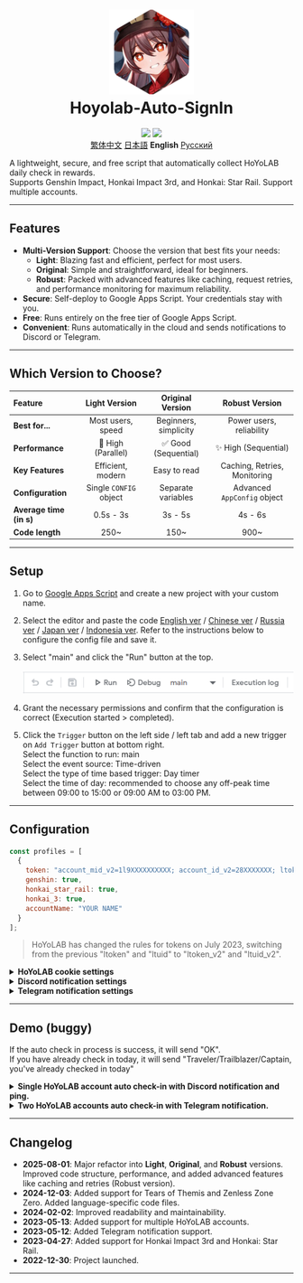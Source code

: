 <h1 align="center">
    <img width="150" height="150" src="pic/logo.svg" alt=""><br>
    Hoyolab-Auto-SignIn
</h1>

<p align="center">
    <img src="https://img.shields.io/github/license/NatsumeAoii/hoyolab-auto-sign?style=flat-square">
    <img src="https://img.shields.io/github/stars/NatsumeAoii/hoyolab-auto-sign?style=flat-square">
    <br><a href="/README_zh-ZH.md">繁体中文<a>    <a href="/README_jp-JP.md">日本語</a>    <b>English</b>    <a href="/README_ru-RU.md">Русский</a>
</p>

A lightweight, secure, and free script that automatically collect HoYoLAB daily check in rewards.  
Supports Genshin Impact, Honkai Impact 3rd, and Honkai: Star Rail. Support multiple accounts.

-----

## Features

  * **Multi-Version Support**: Choose the version that best fits your needs:
      * **Light**: Blazing fast and efficient, perfect for most users.
      * **Original**: Simple and straightforward, ideal for beginners.
      * **Robust**: Packed with advanced features like caching, request retries, and performance monitoring for maximum reliability.
  * **Secure**: Self-deploy to Google Apps Script. Your credentials stay with you.
  * **Free**: Runs entirely on the free tier of Google Apps Script.
  * **Convenient**: Runs automatically in the cloud and sends notifications to Discord or Telegram.

-----

## Which Version to Choose?

| Feature | Light Version | Original Version | Robust Version |
| :--- | :---: | :---: | :---: |
| **Best for...** | Most users, speed | Beginners, simplicity | Power users, reliability |
| **Performance** | 🚀 High (Parallel) | ✅ Good (Sequential) | ✨ High (Sequential) |
| **Key Features** | Efficient, modern | Easy to read | Caching, Retries, Monitoring |
| **Configuration** | Single `CONFIG` object | Separate variables | Advanced `AppConfig` object |
| **Average time (in s)** | 0.5s - 3s | 3s - 5s | 4s - 6s |
| **Code length** | 250~ | 150~ | 900~ |

-----

## Setup
1. Go to [Google Apps Script](https://script.google.com/home/start) and create a new project with your custom name.
2. Select the editor and paste the code [English ver](https://github.com/NatsumeAoii/Hoyolab-AutoSign/blob/main/src/English/) / [Chinese ver](https://github.com/NatsumeAoii/Hoyolab-AutoSign/blob/main/src/Chinese/) / [Russia ver](https://github.com/NatsumeAoii/Hoyolab-AutoSign/blob/main/src/Russian/) / [Japan ver](https://github.com/NatsumeAoii/Hoyolab-AutoSign/blob/main/src/Japanese/) / [Indonesia ver](https://github.com/NatsumeAoii/Hoyolab-AutoSign/blob/main/src/Indonesian/). Refer to the instructions below to configure the config file and save it.
3. Select "main" and click the "Run" button at the top.
   
   ![image](https://github.com/NatsumeAoii/Hoyolab-AutoSign/blob/main/pic/E04.png)
4. Grant the necessary permissions and confirm that the configuration is correct (Execution started > completed).
5. Click the `Trigger` button on the left side / left tab and add a new trigger on `Add Trigger` button at bottom right.  
   Select the function to run: main  
   Select the event source: Time-driven  
   Select the type of time based trigger: Day timer  
   Select the time of day: recommended to choose any off-peak time between 09:00 to 15:00 or 09:00 AM to 03:00 PM.

-----

## Configuration

```javascript
const profiles = [
  {
    token: "account_mid_v2=1l9XXXXXXXXXX; account_id_v2=28XXXXXXX; ltoken_v2=v2_CANARIAXXXXXXXXXXXXXXX; ltmid_v2=1lXXXXXXX_XX; ltuid_v2=28XXXXXX;",
    genshin: true,
    honkai_star_rail: true,
    honkai_3: true,
    accountName: "YOUR NAME"
  }
];
```

> HoYoLAB has changed the rules for tokens on July 2023, switching from the previous "ltoken" and "ltuid" to "ltoken_v2" and "ltuid_v2".  

<details>
<summary><b>HoYoLAB cookie settings</b></summary>

   **Follow this Intruction to get tokens**      
   1. Go to HoYoLAB (https://www.hoyolab.com/) and log in.
   2. Go to your profile page.
   3. Open the developer tools (F12 or Ctrl+Shift+I).
   4, Go to the "Network" tab.
   4. Click on the "Preserve Log" / "Persist Logs" button.
      
      ![image](https://github.com/NatsumeAoii/Hoyolab-AutoSign/blob/main/pic/E05.png)  
   6. Refresh the page.
   7. Click on the getGameRecordCard request where the method is "GET" (it should be named "getGameRecordCard" with your HoYoLab UID).
      
      ![image](https://github.com/NatsumeAoii/Hoyolab-AutoSign/blob/main/pic/E06.png)  
   8. Go to the "Cookies" tab.
   9.  Copy the "account_mid_v2", "account_id_v2", "ltoken_v2", "ltmid_v2", and "ltuid_v2"
      ![image](https://github.com/NatsumeAoii/Hoyolab-AutoSign/blob/main/pic/E07.png)  

</details>

<details>
<summary><b>Discord notification settings</b></summary>

```javascript
const discord_notify = true
const myDiscordID = "20000080000000040"
const discordWebhook = "https://discord.com/api/webhooks/1050000000000000060/6aXXXXXXXXXXXXXXXXXXXXXXXXXXXXXXXXXXXXXXXXXXXXXXXXXXXXXXXXXXXXXXXXnB"
```

1. **discord_notify**

   Whether to enable Discord notify.  
   If you want to enable auto check-in notify, set it to true. If not, please set it to false.

2. **myDiscordID** - Please enter your Discord user ID.

   Whether you want to be ping when there is an unsuccessful check-in.  
   Copy your Discord user ID which like `23456789012345678` and fill it in "quotes".  
   You can refer to [this article](https://support.discord.com/hc/en-us/articles/206346498) to find your Discord user ID.  
   If you don't want to be pinged, leave the "quotes" empty.

3. **discordWebhook** - Please enter the Discord webhook for the server channel to send notify.

   You can refer to [this article](https://support.discord.com/hc/en-us/articles/228383668) to create a Discord webhook.  
   Once you have finished creating the Discord webhook, you will receive your Discord webhook URL, which like `https://discord.com/api/webhooks/1234567890987654321/PekopekoPekopekoPekopeko06f810494a4dbf07b726924a5f60659f09edcaa1`.  
   Copy the webhook URL and paste it in "quotes".

</details>

<details>
<summary><b>Telegram notification settings </b></summary>

```javascript
const telegram_notify = true
const myTelegramID = "1XXXXXXX0"
const telegramBotToken = "6XXXXXXXXX:AAAAAAAAAAXXXXXXXXXX8888888888Peko"
```

1. **telegram_notify**

   Whether to enable Telegram notify.  
   If you want to enable auto check in notify, set it to true. If not, please set it to false.

2. **myTelegramID** - Please enter your Telegram ID.

   Use the `/getid` command to find your Telegram user ID by messaging [@IDBot](https://t.me/myidbot).  
   Copy your Telegram ID which like `123456780` and fill it in "quotes".  

3. **telegramBotToken** - Please enter your Telegram Bot Token.

   Use the `/newbot` command to create a new bot on Telegram by messaging [@BotFather](https://t.me/botfather).  
   Once you have finished creating the bot, you will receive your Telegram Bot Token, which like `110201543:AAHdqTcvCH1vGWJxfSeofSAs0K5PALDsaw`.  
   Copy your Telegram Bot Token and fill it in "quotes".  
   For more detailed instructions, you can refer to [this article](https://core.telegram.org/bots/features#botfather). 

</details>

-----

## Demo (buggy)
If the auto check in process is success, it will send "OK".  
If you have already check in today, it will send "Traveler/Trailblazer/Captain, you've already checked in today"  

<details>
<summary><b>Single HoYoLAB account auto check-in with Discord notification and ping.</b></summary>
Enable Genshin Impact and Honkai: Star Rail auto check in, enable Discord notify, ping in Discord.

```javascript
/** Example **/
const profiles = [
  { token: "account_mid_v2=123xyzabcd_hi; account_id_v2=26XXXXX20; ltoken_v2=v2_CANARIAXXXXXXXXXXXXXXXXXXXXXXXXXXXXXXXXXXXXXXXXXXXXXXXXXXXXXXXXXXXXXXXXXXXXXXXXXXXXXXXXXXXXX3406; ltmid_v2=123xyzabcd_hi; ltuid_v2=26XXXXX20;", 
    genshin: true, 
    honkai_star_rail: true, 
    honkai_3: false, 
    accountName: "HuTao" }
];

const discord_notify = true
const myDiscordID = "240000800000300040"
const discordWebhook = "https://discord.com/api/webhooks/10xxxxxxxxxxxxxxx60/6aXXXXXXXXXXXXXXXXXXXXXXXXXXXXXXXXXXXXXXXXXXXXXXXXXXXXXXXXXXXXXXXXnB"
```
![image](https://github.com/NatsumeAoii/Hoyolab-AutoSign/blob/main/pic/E02.png)

</details>

<details>
<summary><b>Two HoYoLAB accounts auto check-in with Telegram notification.</b></summary>
Enable Genshin Impact auto check-in on accountA, Honkai Impact 3rd auto check-in on accountB, enable Telegram notify.

```javascript
/** Example **/
const profiles = [
  { token: "account_mid_v2=123xyzabcd_hi; account_id_v2=26XXXXX20; ltoken_v2=v2_CANARIAXXXXXXXXXXXXXXXXXXXXXXXXXXXXXXXXXXXXXXXXXXXXXXXXXXXXXXXXXXXXXXXXXXXXXXXXXXXXXXXXXXXXX3406; ltmid_v2=123xyzabcd_hi; ltuid_v2=26XXXXX20;", 
    genshin: true, 
    honkai_star_rail: false, 
    honkai_3: false, 
    accountName: "accountA" },

  { token: "account_mid_v2=456qwertyu_hi; account_id_v2=28XXXXX42; ltoken_v2=v2_GENSHINXXXXXXXXXXXXXXXXXXXXXXXXXXXXXXXXXXXXXXXXXXXXXXXXXXXXXXXXXXXXXXXXXXXXXXXXXXXXXXXXXXXXX5566; ltmid_v2=456qwertyu_hi; ltuid_v2=28XXXXX42;", 
    genshin: false, 
    honkai_star_rail: false, 
    honkai_3: true, 
    accountName: "accountB" }
];

const telegram_notify = true
const myTelegramID = "1XXXXXXX0"
const telegramBotToken = "6XXXXXXXXX:AAAAAAAAAAXXXXXXXXXX8888888888Peko"
```
![image](https://github.com/NatsumeAoii/Hoyolab-AutoSign/blob/main/pic/E03.png)

</details>

-----

## Changelog

  * **2025-08-01**: Major refactor into **Light**, **Original**, and **Robust** versions. Improved code structure, performance, and added advanced features like caching and retries (Robust version).
  * **2024-12-03**: Added support for Tears of Themis and Zenless Zone Zero. Added language-specific code files.
  * **2024-02-02**: Improved readability and maintainability.
  * **2023-05-13**: Added support for multiple HoYoLAB accounts.
  * **2023-05-12**: Added Telegram notification support.
  * **2023-04-27**: Added support for Honkai Impact 3rd and Honkai: Star Rail.
  * **2022-12-30**: Project launched.

-----